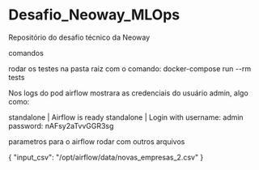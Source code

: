 # Desafio_Neoway_MLOps
Repositório do desafio técnico da Neoway


comandos

rodar os testes na pasta raiz com o comando: docker-compose run --rm tests

Nos logs do pod airflow mostrara as credenciais do usuário admin, algo como:

standalone | Airflow is ready
standalone | Login with username: admin  password: nAFsy2aTvvGGR3sg


parametros para o airflow rodar com outros arquivos

{ "input_csv": "/opt/airflow/data/novas_empresas_2.csv" }
